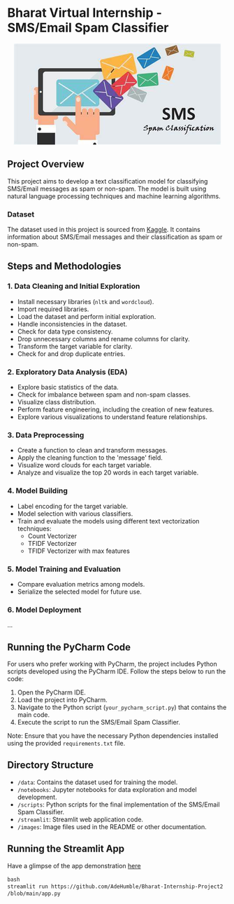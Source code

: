 # Bharat Virtual Internship - SMS/Email Spam Classifier
<div align="center">
  <img src="images/sms%20intro.jpg">
</div>

## Project Overview

This project aims to develop a text classification model for classifying SMS/Email messages as spam or non-spam. The model is built using natural language processing techniques and machine learning algorithms.

### Dataset

The dataset used in this project is sourced from [Kaggle](https://www.kaggle.com/datasets/uciml/sms-spam-collection-dataset/download?datasetVersionNumber=1). It contains information about SMS/Email messages and their classification as spam or non-spam.

## Steps and Methodologies

### 1. Data Cleaning and Initial Exploration

- Install necessary libraries (`nltk` and `wordcloud`).
- Import required libraries.
- Load the dataset and perform initial exploration.
- Handle inconsistencies in the dataset.
- Check for data type consistency.
- Drop unnecessary columns and rename columns for clarity.
- Transform the target variable for clarity.
- Check for and drop duplicate entries.

### 2. Exploratory Data Analysis (EDA)

- Explore basic statistics of the data.
- Check for imbalance between spam and non-spam classes.
- Visualize class distribution.
- Perform feature engineering, including the creation of new features.
- Explore various visualizations to understand feature relationships.

### 3. Data Preprocessing

- Create a function to clean and transform messages.
- Apply the cleaning function to the 'message' field.
- Visualize word clouds for each target variable.
- Analyze and visualize the top 20 words in each target variable.

### 4. Model Building

- Label encoding for the target variable.
- Model selection with various classifiers.
- Train and evaluate the models using different text vectorization techniques:
  - Count Vectorizer
  - TFIDF Vectorizer
  - TFIDF Vectorizer with max features

### 5. Model Training and Evaluation

- Compare evaluation metrics among models.
- Serialize the selected model for future use.

### 6. Model Deployment

...

## Running the PyCharm Code

For users who prefer working with PyCharm, the project includes Python scripts developed using the PyCharm IDE. Follow the steps below to run the code:

1. Open the PyCharm IDE.
2. Load the project into PyCharm.
3. Navigate to the Python script (`your_pycharm_script.py`) that contains the main code.
4. Execute the script to run the SMS/Email Spam Classifier.

Note: Ensure that you have the necessary Python dependencies installed using the provided `requirements.txt` file.

## Directory Structure

- `/data`: Contains the dataset used for training the model.
- `/notebooks`: Jupyter notebooks for data exploration and model development.
- `/scripts`: Python scripts for the final implementation of the SMS/Email Spam Classifier.
- `/streamlit`: Streamlit web application code.
- `/images`: Image files used in the README or other documentation.


## Running the Streamlit App

Have a glimpse of the app demonstration [here](https://drive.google.com/file/d/1GPO5VdgrFxsbeafLBxamEqxtupYX_Scu/view?usp=drive_link)

```
bash
streamlit run https://github.com/AdeHumble/Bharat-Internship-Project2
/blob/main/app.py
```


